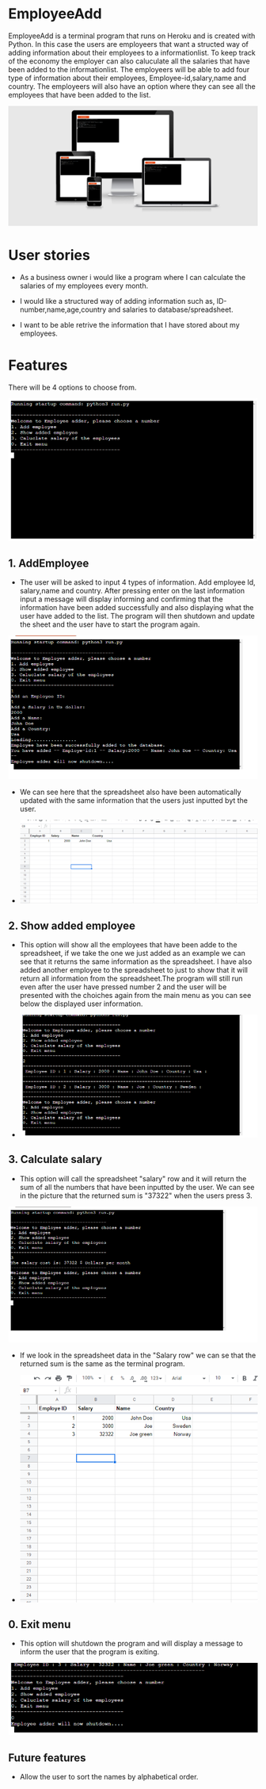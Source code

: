# EmployeeAdd
EmployeeAdd is a terminal program that runs on Heroku and is created with Python. In this case the users are employeers that want a structed way of adding information about their employees to a informationlist. To keep track of the economy the employer can also caluculate all the salaries that have been added to the informationlist. The employeers will be able to add four type of information about their employees, Employee-id,salary,name and country. The employeers will also have an option where they can see all the employees that have been added to the list.

![EmployeeAdder](docs/front-page.png)

# User stories
* As a business owner i would like a program where I can calculate the salaries of my employees every month.

* I would like a structured way of adding information such as, ID-number,name,age,country and salaries to database/spreadsheet.

* I want to be able retrive the information that I have stored about my employees.

# Features
There will be 4 options to choose from.

![Mainmenu](docs/main-menu.png)

## 1. AddEmployee
* The user will be asked to input 4 types of information. Add employee Id, salary,name and country. After pressing enter on the last information input a message will display informing and confirming that the information have been added successfully and also displaying what the user have added to the list. The program will then shutdown and update the sheet and the user have to start the program again.

 ![Mainmenu](docs/add-employee.png)



* We can see here that the spreadsheet also have been automatically updated with the   same information that the users just inputted byt the user.

* ![Spreadsheet](docs/add-employee-spreadsheet.png)

## 2. Show added employee
* This option will show all the employees that have been adde to the spreadsheet, if we take the one we just added as an example we can see that it returns the same information as the spreadsheet. I have also added another employee to the spreadsheet to just to show that it will return all information from the spreadsheet.The program will still run even after the user have pressed number 2 and the user will be presented with the choiches again from the main menu as you can see below the displayed user information.

* ![Showemployee](docs/show-added-employee.png)

## 3. Calculate salary

* This option will call the spreadsheet "salary" row and it will return the sum of all the numbers that have been inputted by the user. We can see in the picture that the returned sum is "37322" when the users press 3.

 ![Calculatesalary](docs/calculate-salary.png)

* If we look in the spreadsheet data in the "Salary row" we can se that the returned sum is the same as the terminal program.

* ![Calculatesalary](docs/calculate-spreadsheet.png)

## 0. Exit menu
* This option will shutdown the program and will display a message to inform the user that the program is exiting.

![Calculatesalary](docs/shutdown-menu.png)

## Future features
 * Allow the user to sort the names by alphabetical order.

  

